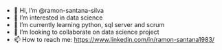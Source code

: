 - 👋 Hi, I’m @ramon-santana-silva
- 👀 I’m interested in data science
- 🌱 I’m currently learning python, sql server and scrum
- 💞️ I’m looking to collaborate on data science project
- 📫 How to reach me: https://www.linkedin.com/in/ramon-santana1983/

<!---
ramon-santana-silva/ramon-santana-silva is a ✨ special ✨ repository because its `README.md` (this file) appears on your GitHub profile.
You can click the Preview link to take a look at your changes.
--->
